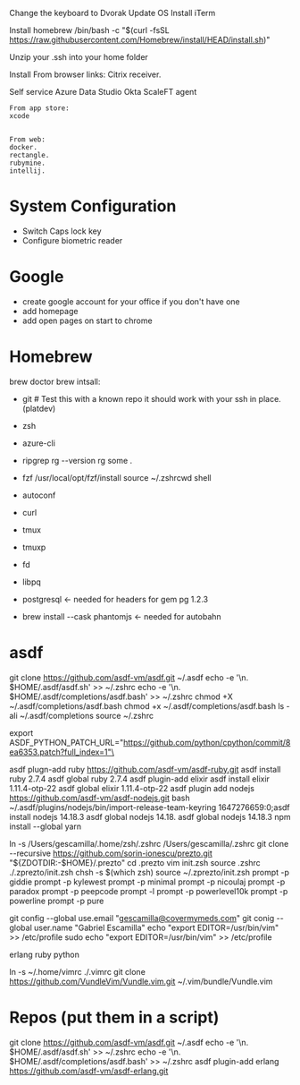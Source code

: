 Change the keyboard to Dvorak
Update OS
Install iTerm

Install homebrew
/bin/bash -c "$(curl -fsSL https://raw.githubusercontent.com/Homebrew/install/HEAD/install.sh)"

Unzip your .ssh into your home folder

Install
	From browser links:
	Citrix receiver.

Self service
  Azure Data Studio
  Okta ScaleFT agent

	From app store:
	xcode

		
	From web:
	docker.
	rectangle.
	rubymine.
	intellij.

# System Configuration
- Switch Caps lock key
- Configure biometric reader
 
# Google
- create google account for your office if you don't have one
- add homepage
- add open pages on start to chrome

# Homebrew
brew doctor
brew intsall:
- git # Test this with a known repo it should work with your ssh in place.(platdev)
- zsh
- azure-cli
- ripgrep
  rg --version
  rg some .
- fzf
  /usr/local/opt/fzf/install
  source ~/.zshrcwd
  shell
- autoconf
  
- curl
- tmux
- tmuxp
- fd
- libpq
- postgresql <- needed for headers for gem pg 1.2.3 
- brew install --cask phantomjs <- needed for autobahn

 
# asdf
git clone https://github.com/asdf-vm/asdf.git ~/.asdf
echo -e '\n. $HOME/.asdf/asdf.sh' >> ~/.zshrc
echo -e '\n. $HOME/.asdf/completions/asdf.bash' >> ~/.zshrc
chmod +X ~/.asdf/completions/asdf.bash
chmod +x ~/.asdf/completions/asdf.bash
ls -ali ~/.asdf/completions
source ~/.zshrc

export ASDF_PYTHON_PATCH_URL="https://github.com/python/cpython/commit/8ea6353.patch?full_index=1"\


asdf plugn-add ruby https://github.com/asdf-vm/asdf-ruby.git
asdf install ruby 2.7.4
asdf global ruby 2.7.4
asdf plugin-add elixir
asdf install elixir 1.11.4-otp-22
asdf global elixir 1.11.4-otp-22
asdf plugin add nodejs https://github.com/asdf-vm/asdf-nodejs.git
bash ~/.asdf/plugins/nodejs/bin/import-release-team-keyring
 1647276659:0;asdf install nodejs 14.18.3
asdf global nodejs 14.18.
asdf global nodejs 14.18.3
npm install --global yarn

ln -s /Users/gescamilla/.home/zsh/.zshrc /Users/gescamilla/.zshrc
git clone --recursive https://github.com/sorin-ionescu/prezto.git "${ZDOTDIR:-$HOME}/.prezto"
cd .prezto
vim init.zsh
source .zshrc
./.zprezto/init.zsh
chsh -s $(which zsh)
source ~/.zprezto/init.zsh
prompt -p giddie
prompt -p kylewest
prompt -p minimal
prompt -p nicoulaj
prompt -p paradox
prompt -p peepcode
prompt -l
prompt -p powerlevel10k
prompt -p powerline
prompt -p pure

git config --global use.email "gescamilla@covermymeds.com"
git conig --global user.name "Gabriel Escamilla"
echo "export EDITOR=/usr/bin/vim" >> /etc/profile
sudo echo "export EDITOR=/usr/bin/vim" >> /etc/profile


erlang
ruby
python


ln -s ~/.home/vimrc ./.vimrc
git clone https://github.com/VundleVim/Vundle.vim.git ~/.vim/bundle/Vundle.vim


# Repos (put them in a script)
git clone https://github.com/asdf-vm/asdf.git ~/.asdf
echo -e '\n. $HOME/.asdf/asdf.sh' >> ~/.zshrc
echo -e '\n. $HOME/.asdf/completions/asdf.bash' >> ~/.zshrc
asdf plugin-add erlang https://github.com/asdf-vm/asdf-erlang.git


